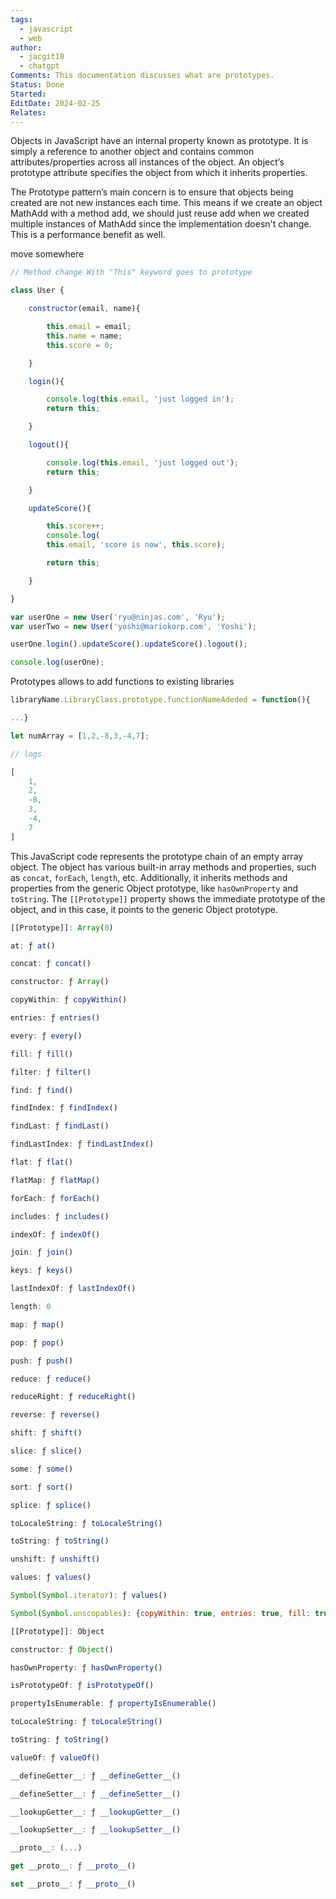 ```yaml
---
tags:
  - javascript
  - web
author:
  - jacgit18
  - chatgpt
Comments: This documentation discusses what are prototypes.
Status: Done
Started: 
EditDate: 2024-02-25
Relates:
---
```

Objects in JavaScript have an internal property known as prototype. It is simply a reference to another object and contains common attributes/properties across all instances of the object. An object’s prototype attribute specifies the object from which it inherits properties.  

The Prototype pattern’s main concern is to ensure that objects being created are not new instances each time. This means if we create an object MathAdd with a method add, we should just reuse add when we created multiple instances of MathAdd since the implementation doesn't change. This is a performance benefit as well.

move somewhere
```javascript
// Method change With "This" keyword goes to prototype 

class User { 

    constructor(email, name){ 

        this.email = email; 
        this.name = name; 
        this.score = 0; 

    } 

    login(){ 

        console.log(this.email, 'just logged in'); 
        return this; 

    } 

    logout(){ 

        console.log(this.email, 'just logged out'); 
        return this; 

    } 

    updateScore(){ 

        this.score++; 
        console.log(
        this.email, 'score is now', this.score); 

        return this; 

    } 

} 

var userOne = new User('ryu@ninjas.com', 'Ryu'); 
var userTwo = new User('yoshi@mariokorp.com', 'Yoshi'); 

userOne.login().updateScore().updateScore().logout(); 

console.log(userOne);
```



Prototypes allows to add functions to existing libraries 
```javascript
libraryName.LibraryClass.prototype.functionNameAdeded = function(){ 

...} 

let numArray = [1,2,-8,3,-4,7]; 

// logs 

[ 
    1, 
    2, 
    -8, 
    3, 
    -4, 
    7 
] 
```


This JavaScript code represents the prototype chain of an empty array object. The object has various built-in array methods and properties, such as `concat`, `forEach`, `length`, etc. Additionally, it inherits methods and properties from the generic Object prototype, like `hasOwnProperty` and `toString`. The `[[Prototype]]` property shows the immediate prototype of the object, and in this case, it points to the generic Object prototype.

```javascript
[[Prototype]]: Array(0) 

at: ƒ at() 

concat: ƒ concat() 

constructor: ƒ Array() 

copyWithin: ƒ copyWithin() 

entries: ƒ entries() 

every: ƒ every() 

fill: ƒ fill() 

filter: ƒ filter() 

find: ƒ find() 

findIndex: ƒ findIndex() 

findLast: ƒ findLast() 

findLastIndex: ƒ findLastIndex() 

flat: ƒ flat() 

flatMap: ƒ flatMap() 

forEach: ƒ forEach() 

includes: ƒ includes() 

indexOf: ƒ indexOf() 

join: ƒ join() 

keys: ƒ keys() 

lastIndexOf: ƒ lastIndexOf() 

length: 0 

map: ƒ map() 

pop: ƒ pop() 

push: ƒ push() 

reduce: ƒ reduce() 

reduceRight: ƒ reduceRight() 

reverse: ƒ reverse() 

shift: ƒ shift() 

slice: ƒ slice() 

some: ƒ some() 

sort: ƒ sort() 

splice: ƒ splice() 

toLocaleString: ƒ toLocaleString() 

toString: ƒ toString() 

unshift: ƒ unshift() 

values: ƒ values() 

Symbol(Symbol.iterator): ƒ values() 

Symbol(Symbol.unscopables): {copyWithin: true, entries: true, fill: true, find: true, findIndex: true, …} 

[[Prototype]]: Object 

constructor: ƒ Object() 

hasOwnProperty: ƒ hasOwnProperty() 

isPrototypeOf: ƒ isPrototypeOf() 

propertyIsEnumerable: ƒ propertyIsEnumerable() 

toLocaleString: ƒ toLocaleString() 

toString: ƒ toString() 

valueOf: ƒ valueOf() 

__defineGetter__: ƒ __defineGetter__() 

__defineSetter__: ƒ __defineSetter__() 

__lookupGetter__: ƒ __lookupGetter__() 

__lookupSetter__: ƒ __lookupSetter__() 

__proto__: (...) 

get __proto__: ƒ __proto__() 

set __proto__: ƒ __proto__()
```